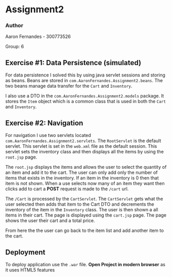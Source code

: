 Assignment2
===

### Author
Aaron Fernandes - 300773526

Group: 6


## Exercise #1: Data Persistence (simulated)

For data persistence I solved this by using java servlet sessions 
  and storing as beans. Beans are stored in `com.AaronFernandes.Assignment2.beans`.
  The two beans manage data transfer for the `Cart` and `Inventory`.

I also use a DTO in the `com.AaronFernandes.Assignment2.models` package. It stores the `Item` object which is a common
 class that is used in both the `Cart` and `Inventory`.


## Exercise #2: Navigation

For navigation I use two servlets located `com.AaronFernandes.Assignment2.servlets`. The `RootServlet` is the default
servlet. This servlet is set in the `web.xml` file as the default session. This servlet sets the inventory class and
then displays all the items by using the `root.jsp` page.

The `root.jsp` displays the items and allows the user to select the quantity of an item and add it to the cart. The user 
can only add only the number of items that exists in the inventory. If an item in the inventory is 0 then that item is 
not shown. When a use selects now many of an item they want then clicks add to cart a **POST** request is made to the 
`/cart` url.
  
The `/Cart` is processed  by the `CartServlet`. The `CartServlet` gets what the user selected then adds that item to the 
 Cart DTO and decrements the inventory of the item in the `Inventory` class. The user is then shown a all items in their 
 cart. The page is displayed using the `cart.jsp` page. The page shows the user their cart and a total price. 
 
From here the the user can go back to the item list and add another item to the cart.

## Deployment

To deploy application use the `.war` file. **Open Project in modern browser** as it uses HTML5 features